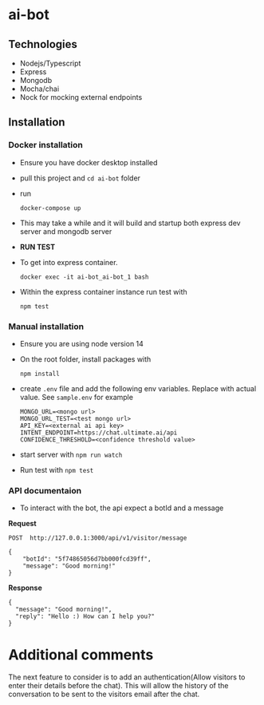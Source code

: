 # ai-bot
## Technologies
* Nodejs/Typescript
* Express
* Mongodb
* Mocha/chai
* Nock for mocking external endpoints
## Installation
### Docker installation
* Ensure you have docker desktop installed
* pull this project and `cd ai-bot` folder
* run
    ```
    docker-compose up
    ```
* This may take a while and it will build and startup both express dev server and mongodb server

* **RUN TEST**
* To get into express container.
  ```
  docker exec -it ai-bot_ai-bot_1 bash
  ```
* Within the express container instance run test with
  ```
  npm test
  ```

### Manual installation
* Ensure you are using node version 14
* On the root folder, install packages with
    ```
    npm install
    ```
* create `.env` file and add the following env variables. Replace with actual value. See `sample.env` for example

    ```
    MONGO_URL=<mongo url>
    MONGO_URL_TEST=<test mongo url>
    API_KEY=<external ai api key>
    INTENT_ENDPOINT=https://chat.ultimate.ai/api
    CONFIDENCE_THRESHOLD=<confidence threshold value>
    ```
* start server with `npm run watch`
* Run test with `npm test`

### API documentaion
* To interact with the bot, the api expect a botId and a message

**Request**

    
    POST  http://127.0.0.1:3000/api/v1/visitor/message

    {
        "botId": "5f74865056d7bb000fcd39ff",
        "message": "Good morning!"
    }
    

**Response**
  ```
  {
    "message": "Good morning!",
    "reply": "Hello :) How can I help you?"
  }
  ```

# Additional comments
The next feature to consider is to add an authentication(Allow visitors to enter their details before the chat). This will allow the history of the conversation to be sent to the visitors email after the chat.